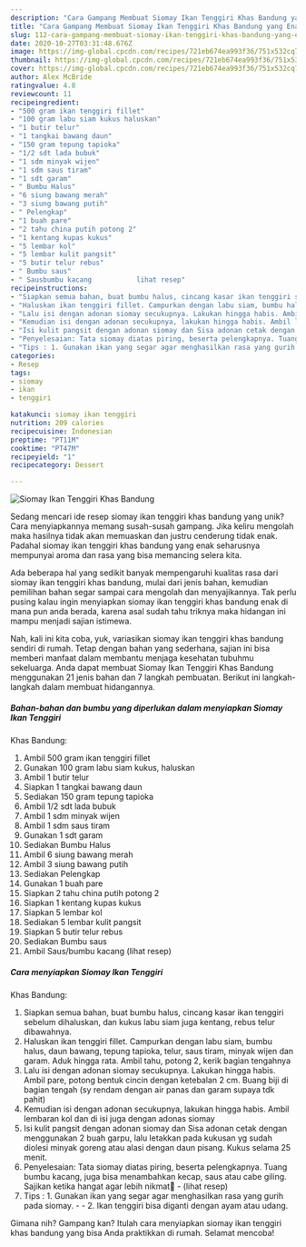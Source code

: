 ```yaml
---
description: "Cara Gampang Membuat Siomay Ikan Tenggiri Khas Bandung yang Enak"
title: "Cara Gampang Membuat Siomay Ikan Tenggiri Khas Bandung yang Enak"
slug: 112-cara-gampang-membuat-siomay-ikan-tenggiri-khas-bandung-yang-enak
date: 2020-10-27T03:31:48.676Z
image: https://img-global.cpcdn.com/recipes/721eb674ea993f36/751x532cq70/siomay-ikan-tenggiri-khas-bandung-foto-resep-utama.jpg
thumbnail: https://img-global.cpcdn.com/recipes/721eb674ea993f36/751x532cq70/siomay-ikan-tenggiri-khas-bandung-foto-resep-utama.jpg
cover: https://img-global.cpcdn.com/recipes/721eb674ea993f36/751x532cq70/siomay-ikan-tenggiri-khas-bandung-foto-resep-utama.jpg
author: Alex McBride
ratingvalue: 4.8
reviewcount: 11
recipeingredient:
- "500 gram ikan tenggiri fillet"
- "100 gram labu siam kukus haluskan"
- "1 butir telur"
- "1 tangkai bawang daun"
- "150 gram tepung tapioka"
- "1/2 sdt lada bubuk"
- "1 sdm minyak wijen"
- "1 sdm saus tiram"
- "1 sdt garam"
- " Bumbu Halus"
- "6 siung bawang merah"
- "3 siung bawang putih"
- " Pelengkap"
- "1 buah pare"
- "2 tahu china putih potong 2"
- "1 kentang kupas kukus"
- "5 lembar kol"
- "5 lembar kulit pangsit"
- "5 butir telur rebus"
- " Bumbu saus"
- " Sausbumbu kacang           lihat resep"
recipeinstructions:
- "Siapkan semua bahan, buat bumbu halus, cincang kasar ikan tenggiri sebelum dihaluskan, dan kukus labu siam juga kentang, rebus telur dibawahnya."
- "Haluskan ikan tenggiri fillet. Campurkan dengan labu siam, bumbu halus, daun bawang, tepung tapioka, telur, saus tiram, minyak wijen dan garam. Aduk hingga rata. Ambil tahu, potong 2, kerik bagian tengahnya"
- "Lalu isi dengan adonan siomay secukupnya. Lakukan hingga habis. Ambil pare, potong bentuk cincin dengan ketebalan 2 cm. Buang biji di bagian tengah (sy rendam dengan air panas dan garam supaya tdk pahit)"
- "Kemudian isi dengan adonan secukupnya, lakukan hingga habis. Ambil lembaran kol dan di isi juga dengan adonas siomay"
- "Isi kulit pangsit dengan adonan siomay dan Sisa adonan cetak dengan menggunakan 2 buah garpu, lalu letakkan pada kukusan yg sudah diolesi minyak goreng atau alasi dengan daun pisang. Kukus selama 25 menit."
- "Penyelesaian: Tata siomay diatas piring, beserta pelengkapnya. Tuang bumbu kacang, juga bisa menambahkan kecap, saus atau cabe giling. Sajikan ketika hangat agar lebih nikmat🙏             (lihat resep)"
- "Tips : 1. Gunakan ikan yang segar agar menghasilkan rasa yang gurih pada siomay.  2. Ikan tenggiri bisa diganti dengan ayam atau udang."
categories:
- Resep
tags:
- siomay
- ikan
- tenggiri

katakunci: siomay ikan tenggiri 
nutrition: 209 calories
recipecuisine: Indonesian
preptime: "PT11M"
cooktime: "PT47M"
recipeyield: "1"
recipecategory: Dessert

---
```



![Siomay Ikan Tenggiri
Khas Bandung](https://img-global.cpcdn.com/recipes/721eb674ea993f36/751x532cq70/siomay-ikan-tenggiri-khas-bandung-foto-resep-utama.jpg)

Sedang mencari ide resep siomay ikan tenggiri
khas bandung yang unik? Cara menyiapkannya memang susah-susah gampang. Jika keliru mengolah maka hasilnya tidak akan memuaskan dan justru cenderung tidak enak. Padahal siomay ikan tenggiri
khas bandung yang enak seharusnya mempunyai aroma dan rasa yang bisa memancing selera kita.



Ada beberapa hal yang sedikit banyak mempengaruhi kualitas rasa dari siomay ikan tenggiri
khas bandung, mulai dari jenis bahan, kemudian pemilihan bahan segar sampai cara mengolah dan menyajikannya. Tak perlu pusing kalau ingin menyiapkan siomay ikan tenggiri
khas bandung enak di mana pun anda berada, karena asal sudah tahu triknya maka hidangan ini mampu menjadi sajian istimewa.


Nah, kali ini kita coba, yuk, variasikan siomay ikan tenggiri
khas bandung sendiri di rumah. Tetap dengan bahan yang sederhana, sajian ini bisa memberi manfaat dalam membantu menjaga kesehatan tubuhmu sekeluarga. Anda dapat membuat Siomay Ikan Tenggiri
Khas Bandung menggunakan 21 jenis bahan dan 7 langkah pembuatan. Berikut ini langkah-langkah dalam membuat hidangannya.

<!--inarticleads1-->

##### Bahan-bahan dan bumbu yang diperlukan dalam menyiapkan Siomay Ikan Tenggiri
Khas Bandung:

1. Ambil 500 gram ikan tenggiri fillet
1. Gunakan 100 gram labu siam kukus, haluskan
1. Ambil 1 butir telur
1. Siapkan 1 tangkai bawang daun
1. Sediakan 150 gram tepung tapioka
1. Ambil 1/2 sdt lada bubuk
1. Ambil 1 sdm minyak wijen
1. Ambil 1 sdm saus tiram
1. Gunakan 1 sdt garam
1. Sediakan  Bumbu Halus
1. Ambil 6 siung bawang merah
1. Ambil 3 siung bawang putih
1. Sediakan  Pelengkap
1. Gunakan 1 buah pare
1. Siapkan 2 tahu china putih potong 2
1. Siapkan 1 kentang kupas kukus
1. Siapkan 5 lembar kol
1. Sediakan 5 lembar kulit pangsit
1. Siapkan 5 butir telur rebus
1. Sediakan  Bumbu saus
1. Ambil  Saus/bumbu kacang           (lihat resep)




<!--inarticleads2-->

##### Cara menyiapkan Siomay Ikan Tenggiri
Khas Bandung:

1. Siapkan semua bahan, buat bumbu halus, cincang kasar ikan tenggiri sebelum dihaluskan, dan kukus labu siam juga kentang, rebus telur dibawahnya.
1. Haluskan ikan tenggiri fillet. Campurkan dengan labu siam, bumbu halus, daun bawang, tepung tapioka, telur, saus tiram, minyak wijen dan garam. Aduk hingga rata. Ambil tahu, potong 2, kerik bagian tengahnya
1. Lalu isi dengan adonan siomay secukupnya. Lakukan hingga habis. Ambil pare, potong bentuk cincin dengan ketebalan 2 cm. Buang biji di bagian tengah (sy rendam dengan air panas dan garam supaya tdk pahit)
1. Kemudian isi dengan adonan secukupnya, lakukan hingga habis. Ambil lembaran kol dan di isi juga dengan adonas siomay
1. Isi kulit pangsit dengan adonan siomay dan Sisa adonan cetak dengan menggunakan 2 buah garpu, lalu letakkan pada kukusan yg sudah diolesi minyak goreng atau alasi dengan daun pisang. Kukus selama 25 menit.
1. Penyelesaian: Tata siomay diatas piring, beserta pelengkapnya. Tuang bumbu kacang, juga bisa menambahkan kecap, saus atau cabe giling. Sajikan ketika hangat agar lebih nikmat🙏 -             (lihat resep)
1. Tips : 1. Gunakan ikan yang segar agar menghasilkan rasa yang gurih pada siomay. -  - 2. Ikan tenggiri bisa diganti dengan ayam atau udang.




Gimana nih? Gampang kan? Itulah cara menyiapkan siomay ikan tenggiri
khas bandung yang bisa Anda praktikkan di rumah. Selamat mencoba!
